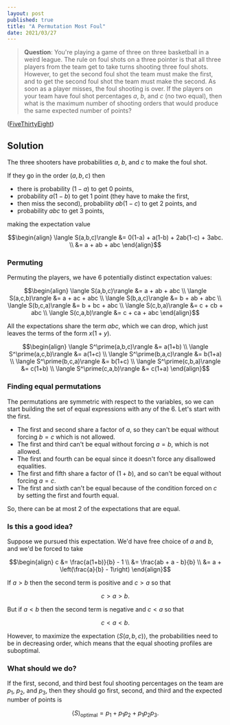 ```yaml
---
layout: post
published: true
title: "A Permutation Most Foul"
date: 2021/03/27
---
```


>**Question**: You're playing a game of three on three basketball in a weird league. The rule on foul shots on a three pointer is that all three players from the team get to take turns shooting three foul shots. However, to get the second foul shot the team must make the first, and to get the second foul shot the team must make the second. As soon as a player misses, the foul shooting is over. If the players on your team have foul shot percentages $a,$ $b,$ and $c$ (no two equal), then what is the maximum number of shooting orders that would produce the same expected number of points?

<!--more-->

([FiveThirtyEight](https://fivethirtyeight.com/features/can-you-solve-march-mathness/))

## Solution

The three shooters have probabilities $a,$ $b,$ and $c$ to make the foul shot. 

If they go in the order $(a,b,c)$ then 

- there is probability $(1-a)$ to get $0$ points, 
- probability $a(1-b)$ to get $1$ point (they have to make the first, 
- then miss the second), probability $ab(1-c)$ to get $2$ points, and 
- probability $abc$ to get $3$ points, 

making the expectation value

$$\begin{align}
  \langle S(a,b,c)\rangle &= 0(1-a) + a(1-b) + 2ab(1-c) + 3abc. \\
     &= a + ab + abc
\end{align}$$

### Permuting

Permuting the players, we have $6$ potentially distinct expectation values:

$$\begin{align}
  \langle S(a,b,c)\rangle &= a + ab + abc  \\
  \langle S(a,c,b)\rangle &= a + ac + abc  \\
  \langle S(b,a,c)\rangle &= b + ab + abc  \\
  \langle S(b,c,a)\rangle &= b + bc + abc  \\
  \langle S(c,b,a)\rangle &= c + cb + abc  \\
  \langle S(c,a,b)\rangle &= c + ca + abc 
\end{align}$$

All the expectations share the term $abc,$ which we can drop, which just leaves the terms of the form $x(1+y).$

$$\begin{align}
  \langle S^\prime(a,b,c)\rangle &= a(1+b) \\
  \langle S^\prime(a,c,b)\rangle &= a(1+c) \\
  \langle S^\prime(b,a,c)\rangle &= b(1+a) \\
  \langle S^\prime(b,c,a)\rangle &= b(1+c) \\
  \langle S^\prime(c,b,a)\rangle &= c(1+b) \\
  \langle S^\prime(c,a,b)\rangle &= c(1+a)
\end{align}$$

### Finding equal permutations

The permutations are symmetric with respect to the variables, so we can start building the set of equal expressions with any of the $6.$ Let's start with the first.

- The first and second share a factor of $a,$ so they can't be equal without forcing $b=c$ which is not allowed.
- The first and third can't be equal without forcing $a=b,$ which is not allowed.
- The first and fourth can be equal since it doesn't force any disallowed equalities.
- The first and fifth share a factor of $(1+b),$ and so can't be equal without forcing $a=c.$
- The first and sixth can't be equal because of the condition forced on $c$ by setting the first and fourth equal.

So, there can be at most $2$ of the expectations that are equal.

### Is this a good idea?

Suppose we pursued this expectation. We'd have free choice of $a$ and $b,$ and we'd be forced to take

$$\begin{align} 
  c &= \frac{a(1+b)}{b} - 1 \\
    &= \frac{ab + a - b}{b} \\
    &= a + \left(\frac{a}{b} - 1\right)
\end{align}$$

If $a > b$ then the second term is positive and $c > a$ so that

$$ c > a > b. $$

But if $a < b$ then the second term is negative and $c < a$ so that

$$ c < a < b. $$

However, to maximize the expectation $\langle S(a,b,c)\rangle,$ the probabilities need to be in decreasing order, which means that the equal shooting profiles are suboptimal.

### What should we do?

If the first, second, and third best foul shooting percentages on the team are $p_1,$ $p_2,$ and $p_3,$ then they should go first, second, and third and the expected number of points is

$$\langle S\rangle_\text{optimal} = p_1 + p_1p_2 + p_1p_2p_3. $$

<br>
